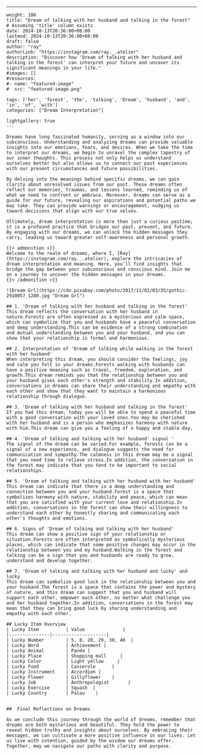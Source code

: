 ---
    weight: 106
    title: "Dream of talking with her husband and talking in the forest"  # Assuming 'title' column exists
    date: 2024-10-13T20:36:00+08:00
    lastmod: 2024-10-13T20:36:00+08:00
    draft: false
    author: "ray"
    authorLink: "https://instagram.com/ray._.atelier"
    description: "Discover how 'Dream of talking with her husband and talking in the forest' can interpret your future and uncover its significant meanings in your life."
    #images: []
    #resources:
    #- name: "featured-image"
    #  src: "featured-image.png"
    
    tags: ['her', 'forest', 'the', 'talking', 'Dream', 'husband', 'and', 'in', 'of', 'with']
    categories: ["Dream Interpretation"]
    
    lightgallery: true
    ---
    
    Dreams have long fascinated humanity, serving as a window into our subconscious. Understanding and analyzing dreams can provide valuable insights into our emotions, fears, and desires. When we take the time to interpret our dreams, we begin to unravel the complex tapestry of our inner thoughts. This process not only helps us understand ourselves better but also allows us to connect our past experiences with our present circumstances and future possibilities.
    
    By delving into the meanings behind specific dreams, we can gain clarity about unresolved issues from our past. These dreams often reflect our memories, traumas, and lessons learned, reminding us of what we need to confront or embrace. Moreover, dreams can serve as a guide for our future, revealing our aspirations and potential paths we may take. They can provide warnings or encouragement, nudging us toward decisions that align with our true selves.
    
    Ultimately, dream interpretation is more than just a curious pastime; it is a profound practice that bridges our past, present, and future. By engaging with our dreams, we can unlock the hidden messages they carry, leading us toward greater self-awareness and personal growth.
    
    {{< admonition >}}
    Welcome to the realm of dreams, where I, [Ray](https://instagram.com/ray._.atelier), explore the intricacies of dream interpretation and meaning. Here, you’ll find insights that bridge the gap between your subconscious and conscious mind. Join me on a journey to uncover the hidden messages in your dreams.
    {{< /admonition >}}
    
    ![Dream Grl](https://cdn.pixabay.com/photo/2017/11/02/03/35/gothic-2910057_1280.jpg "Dream Grl")
    
    ## 1. 'Dream of talking with her husband and talking in the forest'
    This dream reflects the conversation with her husband in nature.Forests are often expressed as a mysterious and calm space, which can symbolize that you and husbands have a peaceful conversation and deep understanding.This can be evidence of a strong combination and mutual understanding between you and your husband, and you can show that your relationship is formal and harmonious.
    
    ## 2. Interpretation of 'Dream of talking while walking in the forest with her husband'
    When interpreting this dream, you should consider the feelings, joy and calm you felt in your dreams.Forests walking with husbands can have a positive meaning such as travel, freedom, exploration, and growth.This dream reminds you that the relationship between you and your husband gives each other's strength and stability.In addition, conversations in dreams can share their understanding and empathy with each other and show that they want to maintain a harmonious relationship through dialogue.
    
    ## 3. 'Dream of talking with her husband and talking in the forest'
    If you had this dream, today you will be able to spend a peaceful time with a good conversation with your loved ones.You may be cherished with her husband and is a person who emphasizes harmony with nature with him.This dream can give you a feeling of a happy and stable day.
    
    ## 4. 'Dream of talking and talking with her husband' signal '
    The signal of the dream can be varied.For example, forests can be a signal of a new experience, and dialogue suggests the need for communication and sympathy.The calmness in this dream may be a signal that you need time to relieve stress.In addition, the conversation in the forest may indicate that you tend to be important to social relationships.
    
    ## 5. 'Dream of talking and talking with her husband with her husband'
    This dream can indicate that there is a deep understanding and connection between you and your husband.Forest is a space that symbolizes harmony with nature, stability and peace, which can mean that you are satisfied with your current love and relationship.In addition, conversations in the forest can show their willingness to understand each other by honestly sharing and communicating each other's thoughts and emotions.
    
    ## 6. Signs of 'Dream of talking and talking with her husband'
    This dream can show a positive sign of your relationship or situation.Forests are often interpreted as symbolically mysterious places, which can indicate that some positive changes may occur in the relationship between you and my husband.Walking in the forest and talking can be a sign that you and husbands are ready to grow, understand and develop together.
    
    ## 7. 'Dream of talking and talking with her husband and lucky' and lucky
    This dream can symbolize good luck in the relationship between you and your husband.The forest is a space that contains the power and mystery of nature, and this dream can suggest that you and husband will support each other, empower each other, no matter what challenge you and her husband together.In addition, conversations in the forest may mean that they can bring good luck by sharing understanding and empathy with each other.
    
    ## Lucky Item Overview
    | Lucky Item          | Value              |
    |---------------|--------------------|
    | Lucky Number        | 5, 8, 20, 29, 30, 40  |
    | Lucky Word          | Achievement |
    | Lucky Animal        | Panda |
    | Lucky Place         | Shopping mall     |
    | Lucky Color         | Light yellow     |
    | Lucky Food          | Casserole      |
    | Lucky Instrument    | Accordion |
    | Lucky Flower        | Gillyflower    |
    | Lucky Job           | Anthropologist       |
    | Lucky Exercise      | Squash  |
    | Lucky Country       | Palau    |
    
    
    ##  Final Reflections on Dreams
    
    As we conclude this journey through the world of dreams, remember that dreams are both mysterious and beautiful. They hold the power to reveal hidden truths and insights about ourselves. By embracing their messages, we can cultivate a more positive influence in our lives. Let us live with intention, guided by the wisdom our dreams offer. Together, may we navigate our paths with clarity and purpose.
    
